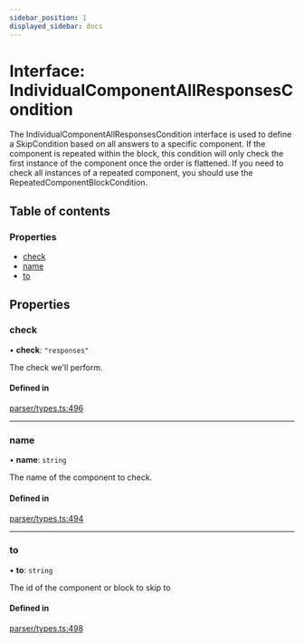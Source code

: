```yaml
---
sidebar_position: 1
displayed_sidebar: docs
---
```


# Interface: IndividualComponentAllResponsesCondition

The IndividualComponentAllResponsesCondition interface is used to define a SkipCondition based on all answers to a specific component. If the component is repeated within the block, this condition will only check the first instance of the component once the order is flattened. If you need to check all instances of a repeated component, you should use the RepeatedComponentBlockCondition.

## Table of contents

### Properties

- [check](IndividualComponentAllResponsesCondition.md#check)
- [name](IndividualComponentAllResponsesCondition.md#name)
- [to](IndividualComponentAllResponsesCondition.md#to)

## Properties

### check

• **check**: ``"responses"``

The check we'll perform.

#### Defined in

[parser/types.ts:496](https://github.com/revisit-studies/study/blob/bdd28e8/src/parser/types.ts#L496)

___

### name

• **name**: `string`

The name of the component to check.

#### Defined in

[parser/types.ts:494](https://github.com/revisit-studies/study/blob/bdd28e8/src/parser/types.ts#L494)

___

### to

• **to**: `string`

The id of the component or block to skip to

#### Defined in

[parser/types.ts:498](https://github.com/revisit-studies/study/blob/bdd28e8/src/parser/types.ts#L498)
